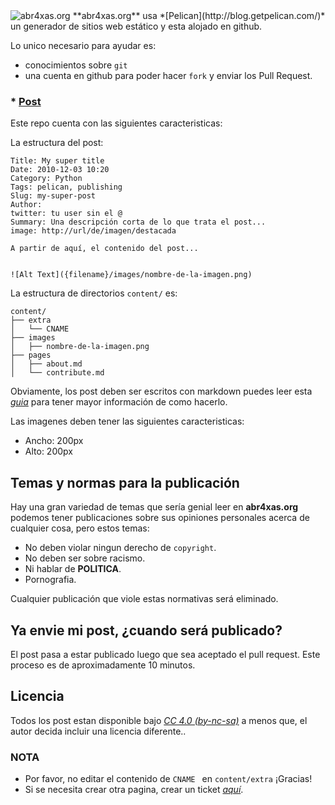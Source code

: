 <img src="https://fbcdn-sphotos-g-a.akamaihd.net/hphotos-ak-xpf1/t1.0-9/1375758_1378127522423533_1335788860_n.jpg" alt="abr4xas.org">
**abr4xas.org** usa *[Pelican](http://blog.getpelican.com/)* un generador de sitios web estático y esta alojado en github.

Lo unico necesario para ayudar es:

* conocimientos sobre ```git```
* una cuenta en github para poder hacer ```fork``` y enviar los Pull Request.

### * [Post](https://github.com/abr4xas/post)

Este repo cuenta con las siguientes caracteristicas:

La estructura del post:

```
Title: My super title
Date: 2010-12-03 10:20
Category: Python
Tags: pelican, publishing
Slug: my-super-post
Author: 
twitter: tu user sin el @
Summary: Una descripción corta de lo que trata el post... 
image: http://url/de/imagen/destacada

A partir de aquí, el contenido del post... 


![Alt Text]({filename}/images/nombre-de-la-imagen.png)

```

La estructura de directorios ```content/``` es:

```
content/
├── extra
│   └── CNAME
├── images
│   ├── nombre-de-la-imagen.png
├── pages
│   ├── about.md
│   └── contribute.md
```        

Obviamente, los post deben ser escritos con markdown puedes leer esta *[guia](https://github.com/circa75/dropplets/wiki/Markdown-Syntax-Guide)* para tener mayor información de como hacerlo.

Las imagenes deben tener las siguientes caracteristicas:

* Ancho: 200px
* Alto: 200px

## Temas y normas para la publicación

Hay una gran variedad de temas que sería genial leer en **abr4xas.org** podemos tener publicaciones sobre sus opiniones personales acerca de cualquier cosa, pero estos temas:

* No deben violar ningun derecho de ```copyright```.
* No deben ser sobre racismo.
* Ni hablar de **POLITICA**.
* Pornografia.

Cualquier publicación que viole estas normativas será eliminado.

## Ya envie mi post, ¿cuando será publicado?

El post pasa a estar publicado luego que sea aceptado el pull request. Este proceso es de aproximadamente 10 minutos.

## Licencia

Todos los post estan disponible bajo *[CC 4.0 (by-nc-sa)](http://creativecommons.org/licenses/by-nc-sa/4.0)* a menos que, el autor decida incluir una licencia diferente..


### NOTA

* Por favor, no editar el contenido de ```CNAME ``` en ```content/extra``` ¡Gracias!
* Si se necesita crear otra pagina, crear un ticket *[aquí](https://github.com/abr4xas/post/issues)*.
